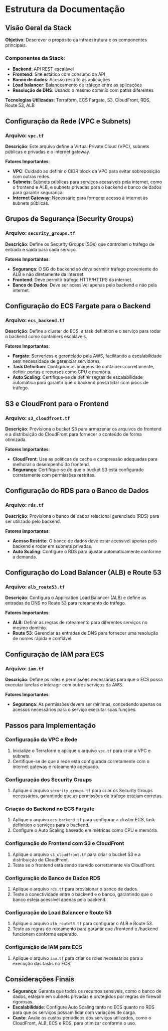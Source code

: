 # Estrutura da Documentação

## Visão Geral da Stack

**Objetivo**: Descrever o propósito da infraestrutura e os componentes principais.

### Componentes da Stack:
- **Backend**: API REST escalável
- **Frontend**: Site estático com consumo da API
- **Banco de dados**: Acesso restrito às aplicações
- **Load balancer**: Balanceamento de tráfego entre as aplicações
- **Resolução de DNS**: Usando o mesmo domínio com paths diferentes

**Tecnologias Utilizadas**: Terraform, ECS Fargate, S3, CloudFront, RDS, Route 53, ALB

## Configuração da Rede (VPC e Subnets)

### Arquivo: `vpc.tf`
**Descrição**: Este arquivo define a Virtual Private Cloud (VPC), subnets públicas e privadas e o internet gateway.

**Fatores Importantes**:
- **VPC**: Cuidado ao definir o CIDR block da VPC para evitar sobreposição com outras redes.
- **Subnets**: Subnets públicas para serviços acessíveis pela internet, como o frontend e ALB, e subnets privadas para o backend e banco de dados para garantir segurança.
- **Internet Gateway**: Necessário para fornecer acesso à internet às subnets públicas.

## Grupos de Segurança (Security Groups)

### Arquivo: `security_groups.tf`
**Descrição**: Define os Security Groups (SGs) que controlam o tráfego de entrada e saída para cada serviço.

**Fatores Importantes**:
- **Segurança**: O SG do backend só deve permitir tráfego proveniente do ALB e não diretamente da internet.
- **Frontend**: Deve permitir tráfego HTTP/HTTPS da internet.
- **Banco de Dados**: Deve ser acessível apenas pelo backend e não pela internet.

## Configuração do ECS Fargate para o Backend

### Arquivo: `ecs_backend.tf`
**Descrição**: Define a cluster do ECS, a task definition e o serviço para rodar o backend como containers escaláveis.

**Fatores Importantes**:
- **Fargate**: Serverless e gerenciado pela AWS, facilitando a escalabilidade sem necessidade de gerenciar servidores.
- **Task Definition**: Configurar as imagens de containers corretamente, definir portas e recursos como CPU e memória.
- **Auto Scaling**: Certifique-se de definir regras de escalabilidade automática para garantir que o backend possa lidar com picos de tráfego.

## S3 e CloudFront para o Frontend

### Arquivo: `s3_cloudfront.tf`
**Descrição**: Provisiona o bucket S3 para armazenar os arquivos do frontend e a distribuição do CloudFront para fornecer o conteúdo de forma otimizada.

**Fatores Importantes**:
- **CloudFront**: Use as políticas de cache e compressão adequadas para melhorar o desempenho do frontend.
- **Segurança**: Certifique-se de que o bucket S3 está configurado corretamente com permissões restritas.

## Configuração do RDS para o Banco de Dados

### Arquivo: `rds.tf`
**Descrição**: Provisiona o banco de dados relacional gerenciado (RDS) para ser utilizado pelo backend.

**Fatores Importantes**:
- **Acesso Restrito**: O banco de dados deve estar acessível apenas pelo backend e rodar em subnets privadas.
- **Auto Scaling**: Configure o RDS para ajustar automaticamente conforme a demanda.

## Configuração do Load Balancer (ALB) e Route 53

### Arquivo: `alb_route53.tf`
**Descrição**: Configura o Application Load Balancer (ALB) e define as entradas de DNS no Route 53 para roteamento do tráfego.

**Fatores Importantes**:
- **ALB**: Definir as regras de roteamento para diferentes serviços no mesmo domínio.
- **Route 53**: Gerenciar as entradas de DNS para fornecer uma resolução de nomes rápida e confiável.

## Configuração de IAM para ECS

### Arquivo: `iam.tf`
**Descrição**: Define os roles e permissões necessárias para que o ECS possa executar tarefas e interagir com outros serviços da AWS.

**Fatores Importantes**:
- **Segurança**: As permissões devem ser mínimas, concedendo apenas os acessos necessários para o serviço executar suas funções.

## Passos para Implementação

### Configuração da VPC e Rede
1. Inicialize o Terraform e aplique o arquivo `vpc.tf` para criar a VPC e subnets.
2. Certifique-se de que a rede está configurada corretamente com o internet gateway e roteamento adequado.

### Configuração dos Security Groups
1. Aplique o arquivo `security_groups.tf` para criar os Security Groups necessários, garantindo que as permissões de tráfego estejam corretas.

### Criação do Backend no ECS Fargate
1. Aplique o arquivo `ecs_backend.tf` para configurar a cluster ECS, task definition e serviços para o backend.
2. Configure o Auto Scaling baseado em métricas como CPU e memória.

### Configuração do Frontend com S3 e CloudFront
1. Aplique o arquivo `s3_cloudfront.tf` para criar o bucket S3 e a distribuição do CloudFront.
2. Teste se o frontend está sendo servido corretamente via CloudFront.

### Configuração do Banco de Dados RDS
1. Aplique o arquivo `rds.tf` para provisionar o banco de dados.
2. Teste a conectividade entre o backend e o banco, garantindo que o banco esteja acessível apenas pelo backend.

### Configuração do Load Balancer e Route 53
1. Aplique o arquivo `alb_route53.tf` para configurar o ALB e Route 53.
2. Teste as regras de roteamento para garantir que /frontend e /backend funcionem conforme esperado.

### Configuração de IAM para ECS
1. Aplique o arquivo `iam.tf` para criar os roles necessários para a execução das tasks no ECS.

## Considerações Finais
- **Segurança**: Garanta que todos os recursos sensíveis, como o banco de dados, estejam em subnets privadas e protegidos por regras de firewall rigorosas.
- **Escalabilidade**: Configure Auto Scaling tanto no ECS quanto no RDS para que os serviços possam lidar com variações de carga.
- **Custo**: Avalie os custos periódicos dos serviços utilizados, como o CloudFront, ALB, ECS e RDS, para otimizar conforme o uso.